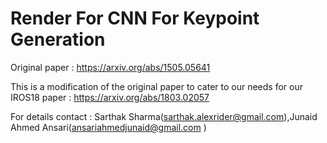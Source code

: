 # Render For CNN For Keypoint Generation


Original paper : https://arxiv.org/abs/1505.05641

This is a modification of the original paper to cater to our needs for our  IROS18 paper : https://arxiv.org/abs/1803.02057


For details contact : Sarthak Sharma(sarthak.alexrider@gmail.com),Junaid Ahmed Ansari(ansariahmedjunaid@gmail.com )
